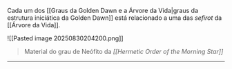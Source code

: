 Cada um dos [[Graus da Golden Dawn e a Árvore da Vida|graus da estrutura iniciática da Golden Dawn]] está relacionado a uma das *sefirot* da [[Árvore da Vida]].

![[Pasted image 20250830204200.png]]
> Material do grau de Neófito da *[[Hermetic Order of the Morning Star]]*

---
